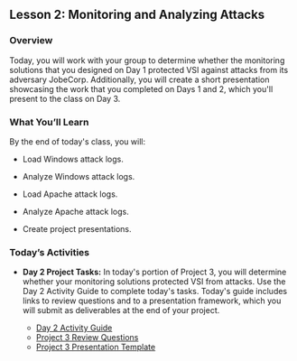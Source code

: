 ## Lesson 2: Monitoring and Analyzing Attacks 
 
### Overview

Today, you will work with your group to determine whether the monitoring solutions that you designed on Day 1 protected VSI against attacks from its adversary JobeCorp. Additionally, you will create a short presentation showcasing the work that you completed on Days 1 and 2, which you'll present to the class on Day 3.
 
### What You’ll Learn
 
By the end of today's class, you will:
 
- Load Windows attack logs.

- Analyze Windows attack logs.

- Load Apache attack logs.

- Analyze Apache attack logs.

- Create project presentations.


### Today’s Activities

* **Day 2 Project Tasks:** In today's portion of Project 3, you will determine whether your monitoring solutions protected VSI from attacks. Use the Day 2 Activity Guide to complete today's tasks. Today's guide includes links to review questions and to a presentation framework, which you will submit as deliverables at the end of your project.

   * [Day 2 Activity Guide](https://docs.google.com/document/d/1uQGhsDiBt58_KStq3DQVbWTHUg6TIhAog3cMoXvNQk4/edit?usp=sharing) 
   * [Project 3 Review Questions](https://docs.google.com/document/d/18JLq4dUf4zrL-6eqTNumXicpvpUDbHxPnZx2kOzwYoQ/copy)
   * [Project 3 Presentation Template](https://docs.google.com/presentation/d/1zekNOhsbKk-Jtmobsq9jslh1CYN-wlJDIOBFUC0Lb2s/copy)